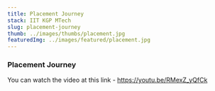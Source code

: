 ```yaml
---
title: Placement Journey
stack: IIT KGP MTech
slug: placement-journey
thumb: ../images/thumbs/placement.jpg
featuredImg: ../images/featured/placement.jpg
---
```


### Placement Journey

You can watch the video at this link - https://youtu.be/RMexZ_yQfCk
